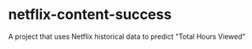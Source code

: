 # netflix-content-success
A project that uses Netflix historical data to predict "Total Hours Viewed"
